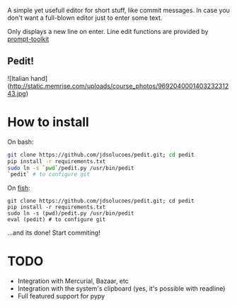 A simple yet usefull editor for short stuff, like commit messages.
In case you don't want a full-blown editor just to enter some text.

Only displays a new line on enter. Line edit functions are provided by [prompt-toolkit](https://github.com/jonathanslenders/python-prompt-toolkit)

## Pedit!
![Italian hand]
(http://static.memrise.com/uploads/course_photos/969204000140323231243.jpg)

How to install
==============

On bash:

```bash
git clone https://github.com/jdsolucoes/pedit.git; cd pedit
pip install -r requirements.txt
sudo ln -s `pwd`/pedit.py /usr/bin/pedit
`pedit` # to configure git
```


On [fish](http://fishshell.com):

```fish
git clone https://github.com/jdsolucoes/pedit.git; cd pedit
pip install -r requirements.txt
sudo ln -s (pwd)/pedit.py /usr/bin/pedit
eval (pedit) # to configure git
```

...and its done! Start commiting!

TODO
====

 * Integration with Mercurial, Bazaar, etc
 * Integration with the system's clipboard (yes, it's possible with readline)
 * Full featured support for pypy
